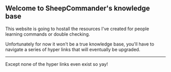 ## Welcome to SheepCommander's knowledge base
This website is going to hostall the resources I've created for people learning commands or double checking.

Unfortunately for now it won't be a true knowledge base, you'll have to navigate a series of hyper links that will eventually be upgraded.
***
Except none of the hyper links even exist so yay!

